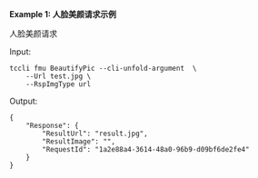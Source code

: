 **Example 1: 人脸美颜请求示例**

人脸美颜请求

Input: 

```
tccli fmu BeautifyPic --cli-unfold-argument  \
    --Url test.jpg \
    --RspImgType url
```

Output: 
```
{
    "Response": {
        "ResultUrl": "result.jpg",
        "ResultImage": "",
        "RequestId": "1a2e88a4-3614-48a0-96b9-d09bf6de2fe4"
    }
}
```

